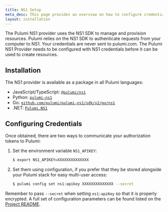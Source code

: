 ```yaml
---
title: NS1 Setup
meta_desc: This page provides an overview on how to configure credentials for the Pulumi NS1 Provider.
layout: installation
---
```


The Pulumi NS1 provider uses the NS1 SDK to manage and provision resources.
Pulumi relies on the NS1 SDK to authenticate requests from your computer to NS1. Your credentials are never sent
to pulumi.com.
The Pulumi NS1 Provider needs to be configured with NS1 credentials
before it can be used to create resources.

## Installation

The NS1 provider is available as a package in all Pulumi languages:

* JavaScript/TypeScript: [`@pulumi/ns1`](https://www.npmjs.com/package/@pulumi/ns1)
* Python: [`pulumi-ns1`](https://pypi.org/project/pulumi-ns1/)
* Go: [`github.com/pulumi/pulumi-ns1/sdk/v2/go/ns1`](https://github.com/pulumi/pulumi-ns1)
* .NET: [`Pulumi.NS1`](https://www.nuget.org/packages/Pulumi.Ns1)

## Configuring Credentials

Once obtained, there are two ways to communicate your authorization tokens to Pulumi:

1. Set the environment variable `NS1_APIKEY`:

    ```bash
    $ export NS1_APIKEY=XXXXXXXXXXXXXX
    ```

2. Set them using configuration, if you prefer that they be stored alongside your Pulumi stack for easy multi-user access:

    ```bash
    $ pulumi config set ns1:apikey XXXXXXXXXXXXXX --secret
    ```

Remember to pass `--secret` when setting `ns1:apiKey` so that it is properly encrypted. A
full set of configuration parameters can be found listed on the
[Project README](https://github.com/pulumi/pulumi-ns1/blob/master/README.md).
